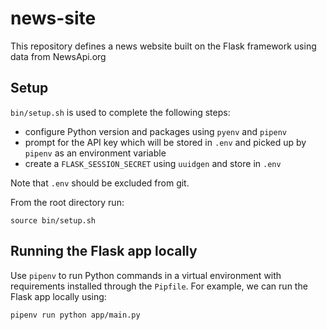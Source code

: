 # news-site

This repository defines a news website built on the Flask framework using data from NewsApi.org

## Setup

`bin/setup.sh` is used to complete the following steps:
- configure Python version and packages using `pyenv` and `pipenv`
- prompt for the API key which will be stored in `.env` and picked up by `pipenv` as an environment variable
- create a `FLASK_SESSION_SECRET` using `uuidgen` and store in `.env`

Note that `.env` should be excluded from git.

From the root directory run: 

```
source bin/setup.sh
```

## Running the Flask app locally

Use `pipenv` to run Python commands in a virtual environment with requirements installed through the `Pipfile`. For example, we can run the Flask app locally using:

```
pipenv run python app/main.py
```